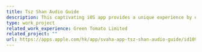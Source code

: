 ```yaml
---
title: Tsz Shan Audio Guide
description: This captivating iOS app provides a unique experience by offering voice guidance as you navigate through Tsz Shan Temple. Leveraging the iBeacons strategically placed throughout the temple, the app automatically updates your location when you approach an artifact. It plays the relevant audio guide, enhancing your visit to the temple.
type: work_project
related_work_experience: Green Tomato Limited
related_project: ""
url: https://apps.apple.com/hk/app/svaha-app-tsz-shan-audio-guide/id1097678871
---
```

